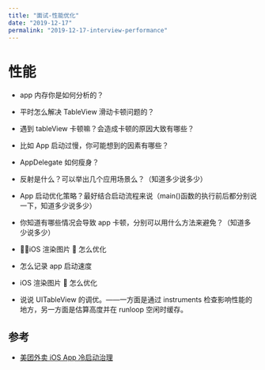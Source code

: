 ```yaml
---
title: "面试-性能优化"
date: "2019-12-17"
permalink: "2019-12-17-interview-performance"
---
```


# 性能

- app 内存你是如何分析的？

- 平时怎么解决 TableView 滑动卡顿问题的？

- 遇到 tableView 卡顿嘛？会造成卡顿的原因大致有哪些？

- 比如 App 启动过慢，你可能想到的因素有哪些？

- AppDelegate 如何瘦身？

- 反射是什么？可以举出几个应用场景么？（知道多少说多少）

- App 启动优化策略？最好结合启动流程来说（main()函数的执行前后都分别说一下，知道多少说多少）

- 你知道有哪些情况会导致 app 卡顿，分别可以用什么方法来避免？（知道多少说多少）

- iOS 渲染图片  怎么优化
- 怎么记录 app 启动速度
- iOS 渲染图片  怎么优化
- 说说 UITableView 的调优。——一方面是通过 instruments 检查影响性能的地方，另一方面是估算高度并在 runloop 空闲时缓存。

## 参考

- [美团外卖 iOS App 冷启动治理](https://tech.meituan.com/2018/12/06/waimai-ios-optimizing-startup.html)
